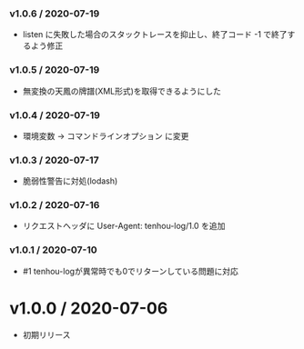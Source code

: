 ### v1.0.6 / 2020-07-19

 - listen に失敗した場合のスタックトレースを抑止し、終了コード -1 で終了するよう修正

### v1.0.5 / 2020-07-19

 - 無変換の天鳳の牌譜(XML形式)を取得できるようにした

### v1.0.4 / 2020-07-19

 - 環境変数 → コマンドラインオプション に変更

### v1.0.3 / 2020-07-17

 - 脆弱性警告に対処(lodash)

### v1.0.2 / 2020-07-16

 - リクエストヘッダに User-Agent: tenhou-log/1.0 を追加

### v1.0.1 / 2020-07-10

 - #1 tenhou-logが異常時でも0でリターンしている問題に対応

# v1.0.0 / 2020-07-06

 - 初期リリース
